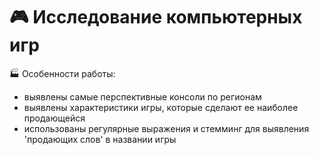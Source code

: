 # 🎮 Исследование компьютерных игр

🏭 Особенности работы: 
* выявлены самые перспективные консоли по регионам
* выявлены характеристики игры, которые сделают ее наиболее продающейся 
* использованы регулярные выражения и стемминг для выявления 'продающих слов' в названии игры

